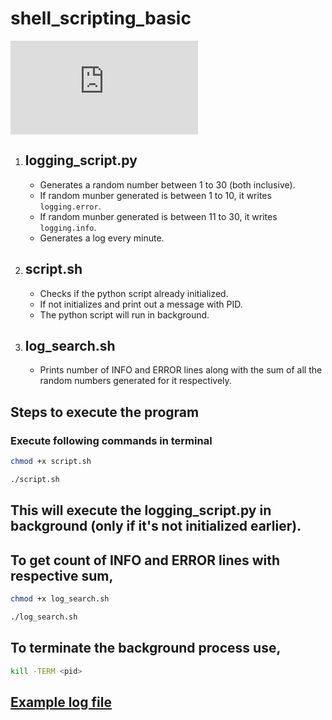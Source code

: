# shell_scripting_basic
![Discord](https://discord.com/api/guilds/1250359263948181596/widget.json)


1. ## logging_script.py
   - Generates a random number between 1 to 30 (both inclusive).
   - If random munber generated is between 1 to 10, it writes `logging.error`.
   - If random munber generated is between 11 to 30, it writes `logging.info`.
   - Generates a log every minute.

2. ## script.sh
   - Checks if the python script already initialized.
   - If not initializes and print out a message with PID.
   - The python script will run in background.

3. ## log_search.sh
   - Prints number of INFO and ERROR lines along with the sum of all the random numbers generated for it respectively.
      
## Steps to execute the program
   ### Execute following commands in terminal
   
```bash
chmod +x script.sh
```
```bash
./script.sh
```

## This will execute the logging_script.py in background (only if it's not initialized earlier).

## To get count of INFO and ERROR lines with respective sum,

```bash
chmod +x log_search.sh
```
```bash
./log_search.sh
```

## To terminate the background process use,

```bash
kill -TERM <pid>
```

## [Example log file](https://github.com/joker-11011/log_files/blob/285fb54002ab49a5ca27e06a12e3551d8977c5f3/python_output.log)
